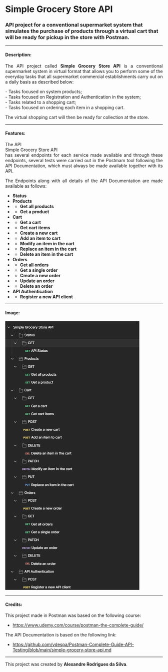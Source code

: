 # Simple Grocery Store API
### API project for a conventional supermarket system that simulates the purchase of products through a virtual cart that will be ready for pickup in the store with Postman.

<hr>

#### Description:
<p style="text-align: justify;">The API project called <b>Simple Grocery Store API</b> is a conventional supermarket system in virtual format that allows you to perform some of the everyday tasks that all supermarket commercial establishments carry out on a daily basis as described below:</p>
- Tasks focused on system products;</br>
- Tasks focused on Registration and Authentication in the system;</br>
- Tasks related to a shopping cart;</br>
- Tasks focused on ordering each item in a shopping cart.</br>  

<p style="text-align: justify;">The virtual shopping cart will then be ready for collection at the store.</p>

<hr>

#### Features:
<p style="text-align: justify;">The API <br>Simple Grocery Store API</br> has several endpoints for each service made available and through these endpoints, several tests were carried out in the Postmam tool following the API Documentation, which must always be made available together with its API.</p>
<p style="text-align: justify;">The Endpoints along with all details of the API Documentation are made available as follows:</p>

- **Status**
- **Products**
- - **Get all products**
- - **Get a product**
- **Cart**
- - **Get a cart**
- - **Get cart items**
- - **Create a new cart**
- - **Add an item to cart**
- - **Modify an item in the cart**
- - **Replace an item in the cart**
- - **Delete an item in the cart**
- **Orders**
- - **Get all orders**
- - **Get a single order**
- - **Create a new order**
- - **Update an order**
- - **Delete an order**
- **API Authentication**
- - **Register a new API client**

<hr>

#### Image:
![alt text](image.png)

<hr>

#### Credits:
This project made in Postman was based on the following course:
- https://www.udemy.com/course/postman-the-complete-guide/

The API Documentation is based on the following link:
- https://github.com/vdespa/Postman-Complete-Guide-API-Testing/blob/main/simple-grocery-store-api.md

<hr>

This project was created by **Alexandre Rodrigues da Silva**.